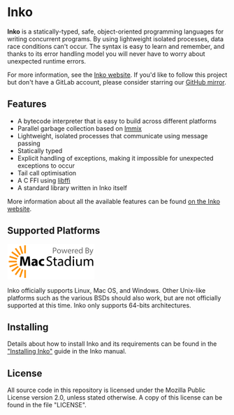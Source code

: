 # Inko

**Inko** is a statically-typed, safe, object-oriented programming languages for
writing concurrent programs. By using lightweight isolated processes, data race
conditions can't occur. The syntax is easy to learn and remember, and thanks to
its error handling model you will never have to worry about unexpected runtime
errors.

For more information, see the [Inko website](https://inko-lang.org/). If you'd
like to follow this project but don't have a GitLab account, please consider
starring our [GitHub mirror](https://github.com/YorickPeterse/inko).

## Features

* A bytecode interpreter that is easy to build across different platforms
* Parallel garbage collection based on [Immix][immix]
* Lightweight, isolated processes that communicate using message passing
* Statically typed
* Explicit handling of exceptions, making it impossible for unexpected
  exceptions to occur
* Tail call optimisation
* A C FFI using [libffi][libffi]
* A standard library written in Inko itself

More information about all the available features can be found [on the Inko
website](https://inko-lang.org/about/).

## Supported Platforms

[![CI sponsored by MacStadium](macstadium.png)](https://www.macstadium.com/)

Inko officially supports Linux, Mac OS, and Windows. Other Unix-like platforms
such as the various BSDs should also work, but are not officially supported at
this time. Inko only supports 64-bits architectures.

## Installing

Details about how to install Inko and its requirements can be found in the
["Installing
Inko"](https://docs.inko-lang.org/manual/master/getting-started/installation/)
guide in the Inko manual.

## License

All source code in this repository is licensed under the Mozilla Public License
version 2.0, unless stated otherwise. A copy of this license can be found in the
file "LICENSE".

[immix]: http://www.cs.utexas.edu/users/speedway/DaCapo/papers/immix-pldi-2008.pdf
[libffi]: https://sourceware.org/libffi/
